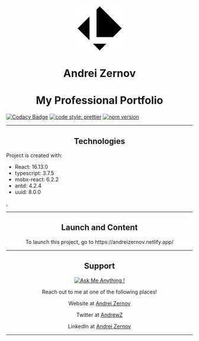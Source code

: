 <div align="center">
<img src="./public/logoBlack.png"></img>
</div>

<h1 align="center">Andrei Zernov</h1>
<h1 align="center">My Professional Portfolio</h1>

[![Codacy Badge](https://api.codacy.com/project/badge/Grade/92fb0ce07c3745b88ba00cf1f6a92581)](https://www.codacy.com/manual/AndreiZernov/Portfolio?utm_source=github.com&utm_medium=referral&utm_content=AndreiZernov/Portfolio&utm_campaign=Badge_Grade)
[![code style: prettier](https://img.shields.io/badge/code_style-prettier-ff69b4.svg?style=flat-square)](https://github.com/prettier/prettier)
[![npm version](https://badge.fury.io/js/npm.svg)](https://badge.fury.io/js/npm)

---

<h2 align="center">Technologies</h2>

Project is created with:

<ul>
  <li>React: 16.13.0</li>
  <li>typescript: 3.7.5</li>
  <li>mobx-react: 6.2.2</li>
  <li>antd: 4.2.4</li>
  <li>uuid: 8.0.0</li>
</ul>

,

---

<h2 align="center"> Launch and Content</h2>

<p align="center">To launch this project, go to https://andreizernov.netlify.app/</p>

---

<div align="center">

<h2> Support</h2>

[![Ask Me Anything !](https://img.shields.io/badge/Ask%20me-anything-1abc9c.svg)](https://github.com/AndreiZernov)

Reach out to me at one of the following places!

Website at [Andrei Zernov](https://andreizernov.netlify.app/)

Twitter at [AndrewZ](https://twitter.com/AndrewZer)

LinkedIn at [Andrei Zernov](https://www.linkedin.com/in/andrei-zernov/)

---

</div>
